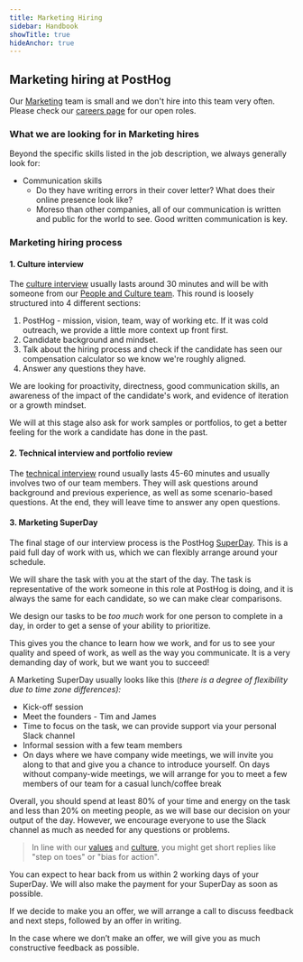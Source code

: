 ```yaml
---
title: Marketing Hiring
sidebar: Handbook
showTitle: true
hideAnchor: true
---
```


## Marketing hiring at PostHog

Our [Marketing](/handbook/people/team-structure/marketing) team is small and we don't hire into this team very often. Please check our [careers page](https://posthog.com/careers) for our open roles. 

### What we are looking for in Marketing hires

Beyond the specific skills listed in the job description, we always generally look for: 


*   Communication skills
    *   Do they have writing errors in their cover letter? What does their online presence look like?
    *   Moreso than other companies, all of our communication is written and public for the world to see. Good written communication is key.


### Marketing hiring process 

#### 1. Culture interview

The [culture interview](/handbook/people/hiring-process#interview-1---culture-with-eltje) usually lasts around 30 minutes and will be with someone from our [People and Culture team](/handbook/people/team-structure/people). This round is loosely structured into 4 different sections:

1. PostHog - mission, vision, team, way of working etc. If it was cold outreach, we provide a little more context up front first.
2. Candidate background and mindset.
3. Talk about the hiring process and check if the candidate has seen our compensation calculator so we know we're roughly aligned.
4. Answer any questions they have.

We are looking for proactivity, directness, good communication skills, an awareness of the impact of the candidate's work, and evidence of iteration or a growth mindset. 

We will at this stage also ask for work samples or portfolios, to get a better feeling for the work a candidate has done in the past. 

#### 2. Technical interview and portfolio review

The [technical interview](https://posthog.com/handbook/people/hiring-process#interview-2) round usually lasts 45-60 minutes and usually involves two of our team members. They will ask questions around background and previous experience, as well as some scenario-based questions. At the end, they will leave time to answer any open questions. 

#### 3. Marketing SuperDay

The final stage of our interview process is the PostHog [SuperDay](/handbook/people/hiring-process#posthog-superday). This is a paid full day of work with us, which we can flexibly arrange around your schedule. 

We will share the task with you at the start of the day. The task is representative of the work someone in this role at PostHog is doing, and it is always the same for each candidate, so we can make clear comparisons.

We design our tasks to be _too much_ work for one person to complete in a day, in order to get a sense of your ability to prioritize. 

This gives you the chance to learn how we work, and for us to see your quality and speed of work, as well as the way you communicate. It is a very demanding day of work, but we want you to succeed! 

A Marketing SuperDay usually looks like this (_there is a degree of flexibility due to time zone differences):_

*   Kick-off session
*   Meet the founders - Tim and James
*   Time to focus on the task, we can provide support via your personal Slack channel
*   Informal session with a few team members
*   On days where we have company wide meetings, we will invite you along to that and give you a chance to introduce yourself. On days without company-wide meetings, we will arrange for you to meet a few members of our team for a casual lunch/coffee break

Overall, you should spend at least 80% of your time and energy on the task and less than 20% on meeting people, as we will base our decision on your output of the day. However, we encourage everyone to use the Slack channel as much as needed for any questions or problems. 

> In line with our [values](/handbook/company/values) and [culture](/handbook/company/culture), you might get short replies like "step on toes" or "bias for action". 

You can expect to hear back from us within 2 working days of your SuperDay. We will also make the payment for your SuperDay as soon as possible. 

If we decide to make you an offer, we will arrange a call to discuss feedback and next steps, followed by an offer in writing. 

In the case where we don’t make an offer, we will give you as much constructive feedback as possible. 
